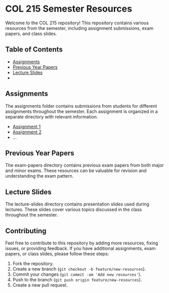 # COL 215 Semester Resources

Welcome to the COL 215 repository! This repository contains various resources from the semester, including assignment submissions, exam papers, and class slides.

## Table of Contents

- [Assignments](#assignments)
- [Previous Year Papers](#exam-papers)
- [Lecture Slides](#lecture-slides)
- 

## Assignments

The assignments folder contains submissions from students for different assignments throughout the semester. Each assignment is organized in a separate directory with relevant information.

- [Assignment 1](/assignments/assignment1)
- [Assignment 2](/assignments/assignment2)
- ...

## Previous Year Papers

The exam-papers directory contains previous exam papers from both major and minor exams. These resources can be valuable for revision and understanding the exam pattern.

## Lecture Slides

The lecture-slides directory contains presentation slides used during lectures. These slides cover various topics discussed in the class throughout the semester.

## Contributing

Feel free to contribute to this repository by adding more resources, fixing issues, or providing feedback. If you have additional assignments, exam papers, or class slides, please follow these steps:

1. Fork the repository.
2. Create a new branch (`git checkout -b feature/new-resources`).
3. Commit your changes (`git commit -am 'Add new resources'`).
4. Push to the branch (`git push origin feature/new-resources`).
5. Create a new pull request.


